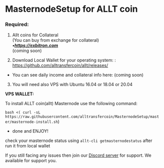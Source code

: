 # MasternodeSetup for ALLT coin

### Required:

1. Allt coins for Collateral <br>
(You can buy from exchange for collateral) <br>
***•https://exbitron.com <br>*** (coming soon)


2. Download Local Wallet for your operating system: : https://github.com/alltransfercoin/allt/releases/

- You can see daily income and collateral info here: (coming soon)

3. You will need also VPS with Ubuntu 16.04 or 18.04 or 20.04

**VPS WALLET:**

To install ALLT coin(allt) Masternode use the following command:

`bash <( curl -sL https://raw.githubusercontent.com/alltransfercoin/MasternodeSetup/master/masternode-install.sh`)

- done and ENJOY!

check your masternode status using `allt-cli getmasternodestatus` after run it from local wallet

If you still facing any issues then join our <a href="https://discordapp.com/invite/zZ6T8SSRZd">Discord server</a>  for support. We available for support you.
